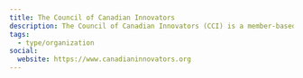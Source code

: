 ```yaml
---
title: The Council of Canadian Innovators
description: The Council of Canadian Innovators (CCI) is a member-based organization reshaping how governments across Canada think about and create innovation policy.
tags:
  - type/organization
social:
  website: https://www.canadianinnovators.org
---
```

